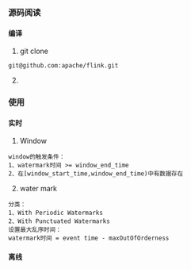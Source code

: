 ### 源码阅读
#### 编译
1. git clone
```
git@github.com:apache/flink.git
```
2.



### 使用
#### 实时
1. Window
```
window的触发条件：
1、watermark时间 >= window_end_time
2、在[window_start_time,window_end_time)中有数据存在
```
2. water mark
```
分类：
1、With Periodic Watermarks
2、With Punctuated Watermarks
设置最大乱序时间：
watermark时间 = event time - maxOutOfOrderness
```

#### 离线